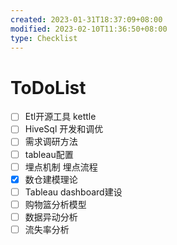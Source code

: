```yaml
---
created: 2023-01-31T18:37:09+08:00
modified: 2023-02-10T11:36:50+08:00
type: Checklist
---
```


# ToDoList

- [ ] Etl开源工具 kettle
- [ ] HiveSql 开发和调优
- [ ] 需求调研方法
- [ ] tableau配置
- [ ] 埋点机制 埋点流程
- [x] 数仓建模理论
- [ ] Tableau dashboard建设
- [ ] 购物篮分析模型
- [ ] 数据异动分析
- [ ] 流失率分析
